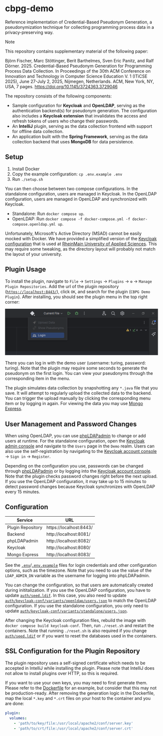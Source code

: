 # cbpg-demo
Reference implementation of Credential-Based Pseudonym Generation, a pseudonymization technique for collecting programming process data in a privacy-preserving way.

> [!NOTE]
> This repository contains supplementary material of the following paper:  
>
> Björn Fischer, Marc Stöttinger, Berit Barthelmes, Sven Eric Panitz, and Ralf
Dörner. 2025. Credential-Based Pseudonym Generation for Programming
Process Data Collection. In Proceedings of the 30th ACM Conference on
Innovation and Technology in Computer Science Education V. 1 (ITiCSE 2025),
June 27-July 2, 2025, Nijmegen, Netherlands. ACM, New York, NY, USA,
7 pages. https://doi.org/10.1145/3724363.3729046

The repository consists of the following components:

* Sample configuration for **Keycloak** and **OpenLDAP**, serving as the authentication backend(s) for pseudonym generation. The configuration also includes a **Keycloak extension** that invalidates the access and refresh tokens of users who change their passwords.
* An **IntelliJ** plugin, serving as the data collection frontend with support for offline data collection.
* An application built with the **Spring Framework**, serving as the data collection backend that uses **MongoDB** for data persistence.

## Setup

1. Install Docker
2. Copy the example configuration: `cp .env.example .env`
3. Run `./setup.sh`

You can then choose between two compose configurations. In the standalone configuration, users are managed in Keycloak. In the OpenLDAP configuration, users are managed in OpenLDAP and synchronized with Keycloak.

* Standalone: Run `docker compose up`.
* OpenLDAP: Run `docker compose -f docker-compose.yml -f docker-compose.openldap.yml up`.

Unfortunately, Microsoft's Active Directory (MSAD) cannot be easily mocked with Docker. We have provided a simplified version of the [Keycloak configuration](auth/keycloak-conf/variants/msad) that is used at [RheinMain University of Applied Sciences](https://www.hs-rm.de/en/). This may require some tweaking, as the directory layout will probably not match the layout of your university.

## Plugin Usage
To install the plugin, navigate to `File` -> `Settings` -> `Plugins` -> `⚙` -> `Manage Plugin Repositories`. Add the url of the plugin repository ([`https://localhost:8443/`](https://localhost:8443)), click `OK`, and search for the plugin (`CBPG Demo Plugin`). After installing, you should see the plugin menu in the top right corner:

![](menu.png)

There you can log in with the demo user (username: turing, password: turing). Note that the plugin may require some seconds to generate the pseudonym on the first login. You can view your pseudonyms through the corresponding item in the menu. 

The plugin simulates data collection by snapshotting any `*.java` file that you save. It will attempt to regularly upload the collected data to the backend. You can trigger the upload manually by clicking the corresponding menu item or by logging in again. For viewing the data you may use [Mongo Express](http://localhost:8083/).

## User Management and Password Changes
When using OpenLDAP, you can use [phpLDAPadmin](http://localhost:8082) to change or add users at runtime. For the standalone configuration, open the [Keycloak admin console](http://localhost:8080/admin/) and navigate to the `Users` page in the `Demo` realm. Users can also use the self-registration by navigating to the [Keycloak account console](http://localhost:8080/realms/Demo/account/) -> `Sign in` -> `Register`.

Depending on the configuration you use, passwords can be changed through [phpLDAPadmin](http://localhost:8082) or by logging into the [Keycloak account console](http://localhost:8080/realms/Demo/account/). Note that the plugin checks password changes right before the next upload. If you use the OpenLDAP configuration, it may take up to 15 minutes to detect password changes because Keycloak synchronizes with OpenLDAP every 15 minutes.

## Configuration
| Service | URL |
| ------- | ---- |
| Plugin Repository | https://localhost:8443/ |
| Backend | http://localhost:8081/ |
| phpLDAPadmin | http://localhost:8082/ |
| Keycloak | http://localhost:8080/ |
| Mongo Express | http://localhost:8083/ |

See the [`.env`](.env)/[`.env.example`](.env.example) files for login credentials and other configuration options, such as the timezone. Note that you need to use the value of the `LDAP_ADMIN_DN` variable as the username for logging into phpLDAPadmin.

You can change the configuration, so that users are automatically created during inititalization. If you use the OpenLDAP configuration, you have to update [`auth/seed.ldif`](auth/seed.ldif). In this case, you also need to update [`auth/keycloak-conf/variants/openldap/users.json`](auth/keycloak-conf/variants/openldap/users.json) to match the OpenLDAP configuration. If you use the standalone configuration, you only need to update [`auth/keycloak-conf/variants/standalone/users.json`](auth/keycloak-conf/variants/standalone/users.json). 

After changing the Keycloak configuration files, rebuild the image with `docker compose build keycloak-conf`. Then, run `./reset.sh` and restart the containers. Note that running `./reset.sh` is also required if you change [`auth/seed.ldif`](auth/seed.ldif) or if you want to reset the databases used in the containers.

## SSL Configuration for the Plugin Repository
The plugin repository uses a self-signed certificate which needs to be accepted in IntelliJ while installing the plugin. Please note that IntelliJ does not allow to install plugins over HTTP, so this is required.

If you want to use your own keys, you may need to first generate them. Please refer to the [Dockerfile](plugin/Dockerfile) for an example, but consider that this may not be production-ready. After removing the generation logic in the Dockerfile, map the local `*.key` and `*.crt` files on your host to the container and you are done:

```yml title=docker-compose.yml
plugin:
  volumes:
    - 'path/to/key/file:/usr/local/apache2/conf/server.key' 
    - 'path/to/crt/file:/usr/local/apache2/conf/server.crt' 
```